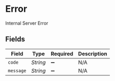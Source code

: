# Error

Internal Server Error


## Fields

| Field              | Type               | Required           | Description        |
| ------------------ | ------------------ | ------------------ | ------------------ |
| `code`             | *String*           | :heavy_minus_sign: | N/A                |
| `message`          | *String*           | :heavy_minus_sign: | N/A                |